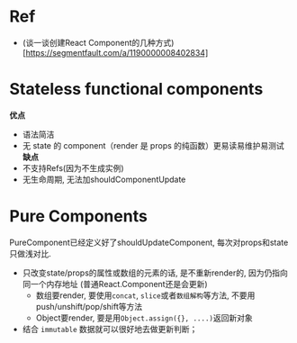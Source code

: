 
# Ref
- (谈一谈创建React Component的几种方式)[https://segmentfault.com/a/1190000008402834]

# Stateless functional components
**优点**
- 语法简洁
- 无 state 的 component（render 是 props 的纯函数）更易读易维护易测试
**缺点**
- 不支持Refs(因为不生成实例)
- 无生命周期, 无法加shouldComponentUpdate

# Pure Components
PureComponent已经定义好了shouldUpdateComponent, 每次对props和state只做浅对比.
- 只改变state/props的属性或数组的元素的话, 是不重新render的, 因为仍指向同一个内存地址 (普通React.Component还是会更新)
  - 数组要render, 要使用`concat`, `slice`或者`数组解构`等方法, 不要用push/unshift/pop/shift等方法
  - Object要render, 要是用`Object.assign({}, ....)`返回新对象
- 结合 `immutable` 数据就可以很好地去做更新判断；


  
